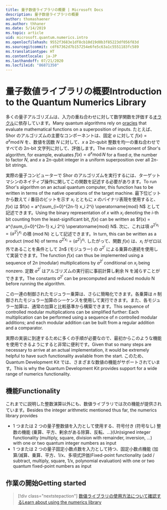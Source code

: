 ```yaml
---
title: 量子数値ライブラリの概要 | Microsoft Docs
description: 量子数値ライブラリの概要
author: thomashaener
ms.author: thhaner
ms.date: 5/14/2019
ms.topic: article
uid: microsoft.quantum.numerics.intro
ms.openlocfilehash: 9552f3683e1df8cb10d19d0b3f85223df056f83d
ms.sourcegitcommit: cdf67362d7b157254e6fe5c63a1c5551183fc589
ms.translationtype: HT
ms.contentlocale: ja-JP
ms.lasthandoff: 07/21/2020
ms.locfileid: "86871350"
---
```

# <a name="introduction-to-the-quantum-numerics-library"></a><span data-ttu-id="a5115-103">量子数値ライブラリの概要</span><span class="sxs-lookup"><span data-stu-id="a5115-103">Introduction to the Quantum Numerics Library</span></span>

<span data-ttu-id="a5115-104">多くの量子アルゴリズムは、入力の重ね合わせに対して数学関数を評価する[オラクル](xref:microsoft.quantum.concepts.oracles)に依存しています。</span><span class="sxs-lookup"><span data-stu-id="a5115-104">Many quantum algorithms rely on [oracles](xref:microsoft.quantum.concepts.oracles) that evaluate mathematical functions on a superposition of inputs.</span></span>
<span data-ttu-id="a5115-105">たとえば、Shor のアルゴリズムの主要なコンポーネントは、固定 $a$ に対して $f(x) = a^x\operatorname{mod} N$ を、数値を因数 $N$ に対して、$x$ a $2n$-qubit 整数を均一の重ね合わせですべての $2n$-bit 文字列に対して、評価します。</span><span class="sxs-lookup"><span data-stu-id="a5115-105">The main component of Shor's algorithm, for example, evaluates $f(x) = a^x\operatorname{mod} N$ for a fixed $a$, the number to factor $N$, and $x$ a $2n$-qubit integer in a uniform superposition over all $2n$-bit strings.</span></span>

<span data-ttu-id="a5115-106">実際の量子コンピューターで Shor のアルゴリズムを実行するには、ターゲット マシンのネイティブ操作に関してこの関数を記述する必要があります。</span><span class="sxs-lookup"><span data-stu-id="a5115-106">To run Shor's algorithm on an actual quantum computer, this function has to be written in terms of the native operations of the target machine.</span></span>
<span data-ttu-id="a5115-107">最下位ビットから数えて $i$ 番目のビットを示す $x_i$ とともに $x$ のバイナリ表現を使用すると、$f(x)$ は $f(x) = a^{\sum_{i=0}^{2n-1} x_i 2^i} \operatorname{mod} N$ として記述できます。</span><span class="sxs-lookup"><span data-stu-id="a5115-107">Using the binary representation of $x$ with $x_i$ denoting the $i$-th bit counting from the least-significant bit, $f(x)$ can be written as $f(x) = a^{\sum_{i=0}^{2n-1} x_i 2^i} \operatorname{mod} N$.</span></span>
<span data-ttu-id="a5115-108">次に、これは項 $a^{2^i x_i}=(a^{2^i})^{x_i}$ の積 (mod N) として記述できます。</span><span class="sxs-lookup"><span data-stu-id="a5115-108">In turn, this can be written as a product (mod N) of terms $a^{2^i x_i}=(a^{2^i})^{x_i}$.</span></span> <span data-ttu-id="a5115-109">したがって、関数 $f(x)$ は、$x_i$ がゼロ以外であることを条件として 2n$ (モジュラー) の $a^{2^i}$ による乗算の連続を使用して実装できます。</span><span class="sxs-lookup"><span data-stu-id="a5115-109">The function $f(x)$ can thus be implemented using a sequence of $2n$ (modular) multiplications by $a^{2^i}$ conditional on $x_i$ being nonzero.</span></span> <span data-ttu-id="a5115-110">定数 $a^{2^i}$ はアルゴリズムの実行前に事前計算し剰余 N を減らすことができます。</span><span class="sxs-lookup"><span data-stu-id="a5115-110">The constants $a^{2^i}$ can be precomputed and reduced modulo N before running the algorithm.</span></span>

<span data-ttu-id="a5115-111">この一連の制御されたモジュラー乗算は、さらに簡略化できます。各乗算は $n$ 制御されたモジュラー加算のシーケンスを使用して実行できます。また、各モジュラー加算は、通常の加算と比較基準から構築できます。</span><span class="sxs-lookup"><span data-stu-id="a5115-111">This sequence of controlled modular multiplications can be simplified further: Each multiplication can be performed using a sequence of $n$ controlled modular additions; and each modular addition can be built from a regular addition and a comparator.</span></span>


<span data-ttu-id="a5115-112">実際の実装に到達するために多くの手順が必要なので、最初からこのような機能を使用できるようにすると非常に便利です。</span><span class="sxs-lookup"><span data-stu-id="a5115-112">Given that so many steps are necessary to arrive at an actual implementation, it would be extremely helpful to have such functionality available from the start.</span></span>
<span data-ttu-id="a5115-113">このため、Quantum Development Kit では、さまざまな数値の機能がサポートされています。</span><span class="sxs-lookup"><span data-stu-id="a5115-113">This is why the Quantum Development Kit provides support for a wide range of numerics functionality.</span></span>


## <a name="functionality"></a><span data-ttu-id="a5115-114">機能</span><span class="sxs-lookup"><span data-stu-id="a5115-114">Functionality</span></span>

<span data-ttu-id="a5115-115">これまでに説明した整数演算以外にも、数値ライブラリでは次の機能が提供されています。</span><span class="sxs-lookup"><span data-stu-id="a5115-115">Besides the integer arithmetic mentioned thus far, the numerics library provides</span></span>

- <span data-ttu-id="a5115-116">1 つまたは 2 つの量子整数値を入力として使用する、符号付き (符号なし) 整数の機能 (乗算、平方、剰余がある除算、反転、...)</span><span class="sxs-lookup"><span data-stu-id="a5115-116">(Un)signed integer functionality (multiply, square, division with remainder, inversion, ...) with one or two quantum integer numbers as input</span></span>
- <span data-ttu-id="a5115-117">1 つまたは 2 つの量子固定小数点数を入力として持つ、固定小数点機能 (加算/減算、乗算、平方、1/x、多項式評価)</span><span class="sxs-lookup"><span data-stu-id="a5115-117">Fixed-point functionality (add / subtract, multiply, square, 1/x, polynomial evaluation) with one or two quantum fixed-point numbers as input</span></span>

## <a name="getting-started"></a><span data-ttu-id="a5115-118">作業の開始</span><span class="sxs-lookup"><span data-stu-id="a5115-118">Getting started</span></span>

> [!div class="nextstepaction"]
> [<span data-ttu-id="a5115-119">数値ライブラリの使用方法について確認する</span><span class="sxs-lookup"><span data-stu-id="a5115-119">Learn about using the numerics library</span></span>](xref:microsoft.quantum.numerics.usage)
